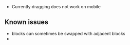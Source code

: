 ##

- Currently dragging does not work on mobile

## Known issues

- blocks can sometimes be swapped with adjacent blocks
-

